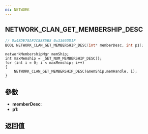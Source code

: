 ```yaml
---
ns: NETWORK
---
```

## NETWORK_CLAN_GET_MEMBERSHIP_DESC

```c
// 0x48DE78AF2C8885B8 0x3369DD1F
BOOL NETWORK_CLAN_GET_MEMBERSHIP_DESC(int* memberDesc, int p1);
```

```
networkMembershipMgr memShip;  
int maxMemship = _GET_NUM_MEMBERSHIP_DESC();  
for (int i = 0; i < maxMemship; i++)  
{  
	NETWORK_CLAN_GET_MEMBERSHIP_DESC(&memShip.memHandle, i);  
}  
```

## 參數
* **memberDesc**: 
* **p1**: 

## 返回值
